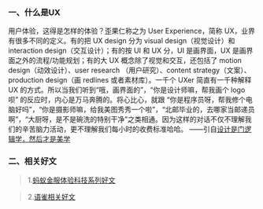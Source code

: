 ###  一、什么是UX 
用户体验，这得是怎样的体验？歪果仁称之为 User Experience，简称 UX，业界有很多不同的定义。有的把 UX design 分为 visual design（视觉设计）和 interaction design（交互设计）；有的按 UI 和 UX 分，UI 是画界面，UX 是画界面之外的流程/功能规划；有的大 UX 概念除了视觉和交互，还包括了 motion design（动效设计）、user research （用户研究）、content strategy（文案）、production design（画 redlines 或者素材库）。一千个 UXer 简直有一千种解释 UX 的方式。所以当我们听到“哦，画界面的”，“你是设计师嘛，帮我画个 logo 呗” 的反应时，内心是万马奔腾的。将心比心，就跟 “你是程序员呀，帮我修个电脑好吗”，“你是摄影师嘛，给我美图秀秀一个啦”，“北邮毕业的，去哪家当邮递员啊”，“大厨呀，是不是碗洗的特别干净”之类相通。因为这样的对话不仅不理解我们的辛苦脑力活动，更不理解我们每小时的收费标准哈哈。        ——引自[设计是门逻辑学，然后才是美学](https://mp.weixin.qq.com/s?__biz=MzA4ODgwNjk1MQ==&mid=2653788300&idx=1&sn=d66d4b6db64fa3d4c70200becfbdd425&mpshare=1&scene=23&srcid=0403ICuf86Elk50nMq6bEsUB#rd)   

### 二、相关好文

 > 1.[蚂蚁金服体验科技系列好文](https://github.com/Seasons123/blog-UX-Designer/issues/1)

 > 2.[语雀相关好文](https://github.com/Seasons123/blog-UX-Designer/issues/2)
